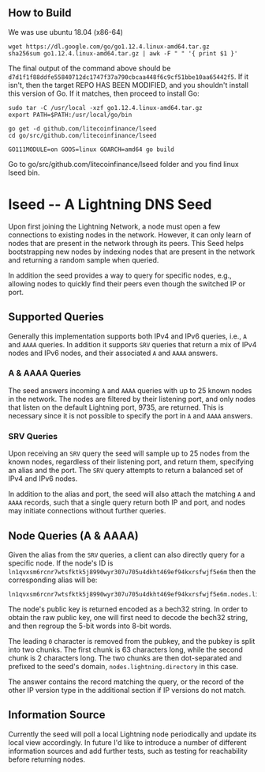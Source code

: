 ## How to Build

We was use ubuntu 18.04 (x86-64)
```
wget https://dl.google.com/go/go1.12.4.linux-amd64.tar.gz
sha256sum go1.12.4.linux-amd64.tar.gz | awk -F " " '{ print $1 }'
```

The final output of the command above should be
`d7d1f1f88ddfe55840712dc1747f37a790cbcaa448f6c9cf51bbe10aa65442f5`. If it
isn't, then the target REPO HAS BEEN MODIFIED, and you shouldn't install
this version of Go. If it matches, then proceed to install Go:
```
sudo tar -C /usr/local -xzf go1.12.4.linux-amd64.tar.gz
export PATH=$PATH:/usr/local/go/bin
```

```
go get -d github.com/litecoinfinance/lseed
cd go/src/github.com/litecoinfinance/lseed

GO111MODULE=on GOOS=linux GOARCH=amd64 go build
```

Go to go/src/github.com/litecoinfinance/lseed folder and you find linux lseed bin.

# lseed -- A Lightning DNS Seed

Upon first joining the Lightning Network, a node must open a few connections to
existing nodes in the network.  However, it can only learn of nodes that are
present in the network through its peers.  This Seed helps bootstrapping new
nodes by indexing nodes that are present in the network and returning a random
sample when queried.

In addition the seed provides a way to query for specific nodes, e.g., allowing
nodes to quickly find their peers even though the switched IP or port.

## Supported Queries

Generally this implementation supports both IPv4 and IPv6 queries, i.e., `A`
and `AAAA` queries.  In addition it supports `SRV` queries that return a mix of
IPv4 nodes and IPv6 nodes, and their associated `A` and `AAAA` answers.

### A & AAAA Queries

The seed answers incoming `A` and `AAAA` queries with up to 25 known nodes in
the network.  The nodes are filtered by their listening port, and only nodes
that listen on the default Lightning port, 9735, are returned.  This is
necessary since it is not possible to specify the port in `A` and `AAAA`
answers.

### SRV Queries

Upon receiving an `SRV` query the seed will sample up to 25 nodes from the
known nodes, regardless of their listening port, and return them, specifying an
alias and the port.  The `SRV` query attempts to return a balanced set of IPv4
and IPv6 nodes.

In addition to the alias and port, the seed will also attach the matching `A`
and `AAAA` records, such that a single query return both IP and port, and nodes
may initiate connections without further queries.
 
## Node Queries (A & AAAA)

Given the alias from the `SRV` queries, a client can also directly query for a
specific node.  If the node's ID is
`ln1qvxsm6rcnr7wtsfktk5j8990wyr307u705u4dkht469ef94kxrsfwjf5e6m` then the
corresponding alias will be:

    ln1qvxsm6rcnr7wtsfktk5j8990wyr307u705u4dkht469ef94kxrsfwjf5e6m.nodes.lightning.directory`
	
The node's public key is returned encoded as a bech32 string. In order to
obtain the raw public key, one will first need to decode the bech32 string, and
then regroup the 5-bit words into 8-bit words.

The leading `0` character is removed from the pubkey, and the pubkey is split
into two chunks. The first chunk is 63 characters long, while the second chunk
is 2 characters long.  The two chunks are then dot-separated and prefixed to
the seed's domain, `nodes.lightning.directory` in this case.

The answer contains the record matching the query, or the record of the other
IP version type in the additional section if IP versions do not match. 

## Information Source

Currently the seed will poll a local Lightning node periodically and update its
local view accordingly.  In future I'd like to introduce a number of different
information sources and add further tests, such as testing for reachability
before returning nodes.


	
	

